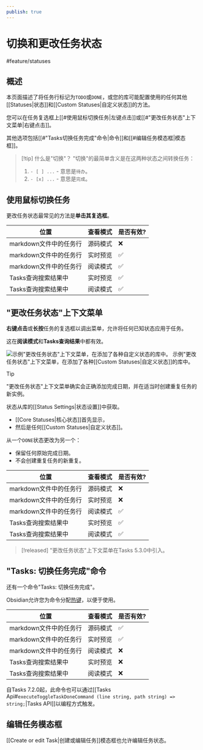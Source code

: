 ```yaml
---
publish: true
---
```


# 切换和更改任务状态

<span class="related-pages">#feature/statuses</span>

## 概述

本页面描述了将任务行标记为`TODO`或`DONE`，或您的库可能配置使用的任何其他[[Statuses|状态]]和[[Custom Statuses|自定义状态]]的方法。

您可以在任务复选框上[[#使用鼠标切换任务|左键点击]]或[[#"更改任务状态"上下文菜单|右键点击]]。

其他选项包括[[#"Tasks切换任务完成"命令|命令]]和[[#编辑任务模态框|模态框]]。

> [!tip] 什么是"切换"？
> "切换"的最简单含义是在这两种状态之间转换任务：
>
> 1. `- [ ] ...` - 意思是`待办`。
> 2. `- [x] ...` - 意思是`完成`。

## 使用鼠标切换任务

更改任务状态最常见的方法是**单击其复选框**。

| 位置                         | 查看模式 | 是否有效? |
| ----------------------------- | ------------ | ------ |
| markdown文件中的任务行  | 源码模式  | ❌     |
| markdown文件中的任务行  | 实时预览 | ✅     |
| markdown文件中的任务行  | 阅读模式 | ✅     |
| Tasks查询搜索结果中 | 实时预览 | ✅     |
| Tasks查询搜索结果中 | 阅读模式 | ✅     |

## "更改任务状态"上下文菜单

**右键点击**或**长按**任务的复选框以调出菜单，允许将任何已知状态应用于任务。

这在**阅读模式**和**Tasks查询结果**中都有效。

![示例"更改任务状态"上下文菜单，在添加了各种自定义状态的库中。](change-status-context-menu-with-custom-statuses.png)
<span class="caption">示例"更改任务状态"上下文菜单，在添加了各种[[Custom Statuses|自定义状态]]的库中。</span>

> [!tip]
> "更改任务状态"上下文菜单确实会正确添加完成日期，并在适当时创建重复任务的新实例。

状态从库的[[Status Settings|状态设置]]中获取。

- [[Core Statuses|核心状态]]首先显示，
- 然后是任何[[Custom Statuses|自定义状态]]。

从一个`DONE`状态更改为另一个：

- 保留任何原始完成日期。
- 不会创建重复任务的新重复。

| 位置                         | 查看模式 | 是否有效? |
| ----------------------------- | ------------ | ------ |
| markdown文件中的任务行  | 源码模式  | ❌     |
| markdown文件中的任务行  | 实时预览 | ❌     |
| markdown文件中的任务行  | 阅读模式 | ✅     |
| Tasks查询搜索结果中 | 实时预览 | ✅     |
| Tasks查询搜索结果中 | 阅读模式 | ✅     |

> [!released]
> "更改任务状态"上下文菜单在Tasks 5.3.0中引入。

## "Tasks: 切换任务完成"命令

还有一个命令"Tasks: 切换任务完成"。

Obsidian允许您为命令分配[热键](https://help.obsidian.md/Customization/Custom+hotkeys)，以便于使用。

| 位置                         | 查看模式 | 是否有效? |
| ----------------------------- | ------------ | ------ |
| markdown文件中的任务行  | 源码模式  | ✅     |
| markdown文件中的任务行  | 实时预览 | ✅     |
| markdown文件中的任务行  | 阅读模式 | ❌     |
| Tasks查询搜索结果中 | 实时预览 | ❌     |
| Tasks查询搜索结果中 | 阅读模式 | ❌     |

自Tasks 7.2.0起，此命令也可以通过[[Tasks Api#`executeToggleTaskDoneCommand (line string, path string) => string;`|Tasks API]]以编程方式触发。

## 编辑任务模态框

[[Create or edit Task|创建或编辑任务]]模态框也允许编辑任务状态。
